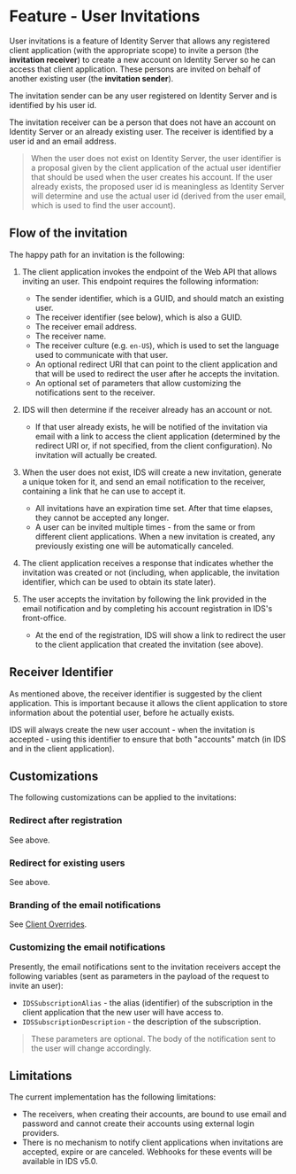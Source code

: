 # Feature - User Invitations

User invitations is a feature of Identity Server that allows any registered client application (with the appropriate scope) to invite a person (the **invitation receiver**) to create a new account on Identity Server so he can access that client application. These persons are invited on behalf of another existing user (the **invitation sender**).

The invitation sender can be any user registered on Identity Server and is identified by his user id.

The invitation receiver can be a person that does not have an account on Identity Server or an already existing user. The receiver is identified by a user id and an email address.

> When the user does not exist on Identity Server, the user identifier is a proposal given by the client application of the actual user identifier that should be used when the user creates his account. If the user already exists, the proposed user id is meaningless as Identity Server will determine and use the actual user id (derived from the user email, which is used to find the user account).

## Flow of the invitation

The happy path for an invitation is the following:

1. The client application invokes the endpoint of the Web API that allows inviting an user. This endpoint requires the following information:
    - The sender identifier, which is a GUID, and should match an existing user.
    - The receiver identifier (see below), which is also a GUID.
    - The receiver email address.
    - The receiver name.
    - The receiver culture (e.g. `en-US`), which is used to set the language used to communicate with that user.
    - An optional redirect URI that can point to the client application and that will be used to redirect the user after he accepts the invitation.
    - An optional set of parameters that allow customizing the notifications sent to the receiver.

2. IDS will then determine if the receiver already has an account or not.
    - If that user already exists, he will be notified of the invitation via email with a link to access the client application (determined by the redirect URI or, if not specified, from the client configuration). No invitation will actually be created.

3. When the user does not exist, IDS will create a new invitation, generate a unique token for it, and send an email notification to the receiver, containing a link that he can use to accept it.
    - All invitations have an expiration time set. After that time elapses, they cannot be accepted any longer.
    - A user can be invited multiple times - from the same or from different client applications. When a new invitation is created, any previously existing one will be automatically canceled.

4. The client application receives a response that indicates whether the invitation was created or not (including, when applicable, the invitation identifier, which can be used to obtain its state later).

4. The user accepts the invitation by following the link provided in the email notification and by completing his account registration in IDS's front-office.
    - At the end of the registration, IDS will show a link to redirect the user to the client application that created the invitation (see above).

## Receiver Identifier

As mentioned above, the receiver identifier is suggested by the client application. This is important because it allows the client application to store information about the potential user, before he actually exists.

IDS will always create the new user account - when the invitation is accepted - using this identifier to ensure that both "accounts" match (in IDS and in the client application).

## Customizations

The following customizations can be applied to the invitations:

### Redirect after registration

See above.

### Redirect for existing users

See above.

### Branding of the email notifications

See [Client Overrides](client-overrides.md).

### Customizing the email notifications

Presently, the email notifications sent to the invitation receivers accept the following variables (sent as parameters in the payload of the request to invite an user):

- `IDSSubscriptionAlias` - the alias (identifier) of the subscription in the client application that the new user will have access to.
- `IDSSubscriptionDescription` - the description of the subscription.

> These parameters are optional. The body of the notification sent to the user will change accordingly.

## Limitations

The current implementation has the following limitations:

- The receivers, when creating their accounts, are bound to use email and password and cannot create their accounts using external login providers.
- There is no mechanism to notify client applications when invitations are accepted, expire or are canceled. Webhooks for these events will be available in IDS v5.0.